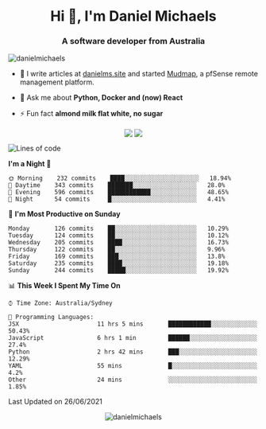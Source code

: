<h1 align="center">Hi 👋, I'm Daniel Michaels</h1>
<h3 align="center">A software developer from Australia</h3>
<p align="left"> <img src="https://komarev.com/ghpvc/?username=danielmichaels" alt="danielmichaels" /> </p>

- 📝 I write articles at [danielms.site](https://danielms.site) and started [Mudmap](https://mudmap.io?ref=danielmichaels), a pfSense remote management platform.

- 💬 Ask me about **Python, Docker and (now) React**

- ⚡ Fun fact **almond milk flat white, no sugar**

<p align="center">
<a href="https://twitter.com/dansult" target="_blank"><img align="center" src="https://img.shields.io/badge/twitter-%231DA1F2.svg?&style=for-the-badge&logo=twitter&logoColor=white"></a>
<a href="https://linkedin.com/in/daniel-michaels" target="_blank"><img align="center" src="https://img.shields.io/badge/linkedin-%230077B5.svg?&style=for-the-badge&logo=linkedin&logoColor=white"></a>
</p>

<!--START_SECTION:waka-->
![Lines of code](https://img.shields.io/badge/From%20Hello%20World%20I%27ve%20Written-418205%20lines%20of%20code-blue)

**I'm a Night 🦉** 

```text
🌞 Morning    232 commits    ████░░░░░░░░░░░░░░░░░░░░░   18.94% 
🌆 Daytime    343 commits    ███████░░░░░░░░░░░░░░░░░░   28.0% 
🌃 Evening    596 commits    ████████████░░░░░░░░░░░░░   48.65% 
🌙 Night      54 commits     █░░░░░░░░░░░░░░░░░░░░░░░░   4.41%

```
📅 **I'm Most Productive on Sunday** 

```text
Monday       126 commits    ██░░░░░░░░░░░░░░░░░░░░░░░   10.29% 
Tuesday      124 commits    ██░░░░░░░░░░░░░░░░░░░░░░░   10.12% 
Wednesday    205 commits    ████░░░░░░░░░░░░░░░░░░░░░   16.73% 
Thursday     122 commits    ██░░░░░░░░░░░░░░░░░░░░░░░   9.96% 
Friday       169 commits    ███░░░░░░░░░░░░░░░░░░░░░░   13.8% 
Saturday     235 commits    ████░░░░░░░░░░░░░░░░░░░░░   19.18% 
Sunday       244 commits    █████░░░░░░░░░░░░░░░░░░░░   19.92%

```


📊 **This Week I Spent My Time On** 

```text
⌚︎ Time Zone: Australia/Sydney

💬 Programming Languages: 
JSX                      11 hrs 5 mins       ████████████░░░░░░░░░░░░░   50.43% 
JavaScript               6 hrs 1 min         ██████░░░░░░░░░░░░░░░░░░░   27.4% 
Python                   2 hrs 42 mins       ███░░░░░░░░░░░░░░░░░░░░░░   12.29% 
YAML                     55 mins             █░░░░░░░░░░░░░░░░░░░░░░░░   4.2% 
Other                    24 mins             ░░░░░░░░░░░░░░░░░░░░░░░░░   1.85%

```


 Last Updated on 26/06/2021
<!--END_SECTION:waka-->

<p align="center"> <img src="https://github-readme-stats.vercel.app/api?username=danielmichaels&show_icons=true" alt="danielmichaels" /> </p>

